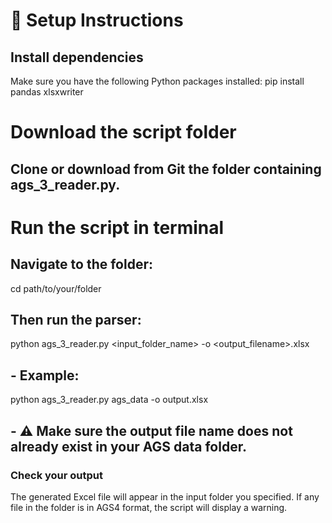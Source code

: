 

# 🔧 Setup Instructions
## Install dependencies
Make sure you have the following Python packages installed:
pip install pandas xlsxwriter
# Download the script folder
## Clone or download from Git the folder containing ags_3_reader.py.
# Run the script in terminal
## Navigate to the folder:
cd path/to/your/folder
## Then run the parser:
python ags_3_reader.py <input_folder_name> -o <output_filename>.xlsx

## - Example:
python ags_3_reader.py ags_data -o output.xlsx
## -  ⚠️ Make sure the output file name does not already exist in your AGS data folder.
### Check your output
The generated Excel file will appear in the input folder you specified.
If any file in the folder is in AGS4 format, the script will display a warning.
